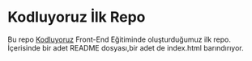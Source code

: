 # Kodluyoruz İlk Repo

Bu repo [Kodluyoruz](https://www.kodluyoruz.com) Front-End Eğitiminde oluşturduğumuz ilk repo. İçerisinde bir adet README dosyası,bir adet de index.html barındırıyor. 
